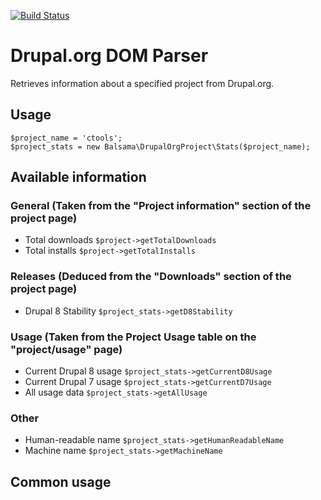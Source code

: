 [![Build Status](https://travis-ci.org/balsama/drupalorg-dom-parser.svg?branch=1.0.x)](https://travis-ci.org/balsama/drupalorg-dom-parser)

# Drupal.org DOM Parser
Retrieves information about a specified project from Drupal.org.

## Usage

```
$project_name = 'ctools';
$project_stats = new Balsama\DrupalOrgProject\Stats($project_name);
```

## Available information

### General (Taken from the "Project information" section of the project page)
* Total downloads `$project->getTotalDownloads`
* Total installs `$project->getTotalInstalls`

### Releases (Deduced from the "Downloads" section of the project page)
* Drupal 8 Stability `$project_stats->getD8Stability`

### Usage (Taken from the Project Usage table on the "project/usage" page)
* Current Drupal 8 usage `$project_stats->getCurrentD8Usage`
* Current Drupal 7 usage `$project_stats->getCurrentD7Usage`
* All usage data `$project_stats->getAllUsage`

### Other
* Human-readable name `$project_stats->getHumanReadableName`
* Machine name `$project_stats->getMachineName`

## Common usage

